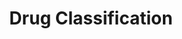 ---
title: Drug Classification

emoji: 💊

colorFrom: yellow

colorTo: red

sdk: gradio

sdk_version: 4.16.0

app_file: drug_app.py

pinned: false
---